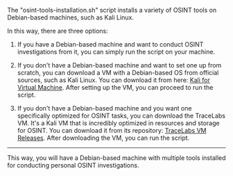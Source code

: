 The "osint-tools-installation.sh" script installs a variety of OSINT tools on Debian-based machines, such as Kali Linux.

In this way, there are three options:

1. If you have a Debian-based machine and want to conduct OSINT investigations from it, you can simply run the script on your machine.

2. If you don't have a Debian-based machine and want to set one up from scratch, you can download a VM with a Debian-based OS from official sources, such as Kali Linux. You can download it from here: [Kali for Virtual Machine](https://www.kali.org/get-kali/#kali-virtual-machines). After setting up the VM, you can proceed to run the script.

3. If you don't have a Debian-based machine and you want one specifically optimized for OSINT tasks, you can download the TraceLabs VM. It's a Kali VM that is incredibly optimized in resources and storage for OSINT. You can download it from its repository: [TraceLabs VM Releases](https://github.com/tracelabs/tlosint-vm/releases). After downloading the VM, you can run the script.

---

This way, you will have a Debian-based machine with multiple tools installed for conducting personal OSINT investigations.